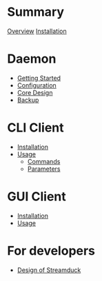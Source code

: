 # Summary

[Overview](./overview.md)
[Installation](./install.md)

# Daemon

- [Getting Started](daemon/getting-started.md)
- [Configuration](daemon/configuration.md)
- [Core Design](daemon/design.md)
- [Backup](daemon/backup.md)

# CLI Client

- [Installation](cli/install.md)
- [Usage](cli/usage.md)
  - [Commands](cli/commands.md)
  - [Parameters](cli/parameters.md)

# GUI Client

- [Installation](gui/install.md)
- [Usage]()

# For developers

- [Design of Streamduck]()
